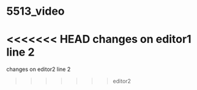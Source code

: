 # 5513_video
<<<<<<< HEAD
changes on editor1 line 2
=======
changes on editor2 line 2
>>>>>>> editor2
